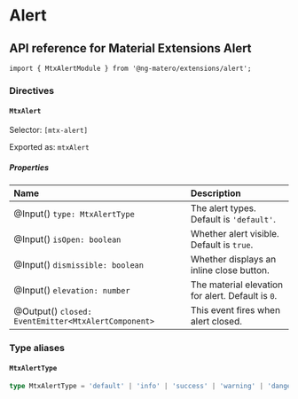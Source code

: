 # Alert

## API reference for Material Extensions Alert

`import { MtxAlertModule } from '@ng-matero/extensions/alert';`

### Directives

#### `MtxAlert`

Selector: `[mtx-alert]`

Exported as: `mtxAlert`

##### Properties

| Name | Description |
| :--- | :--- |
| @Input() `type: MtxAlertType` | The alert types. Default is `'default'`. |
| @Input() `isOpen: boolean` | Whether alert visible. Default is `true`. |
| @Input() `dismissible: boolean` | Whether displays an inline close button. |
| @Input() `elevation: number` | The material elevation for alert. Default is `0`. |
| @Output() `closed: EventEmitter<MtxAlertComponent>` | This event fires when alert closed. |

### Type aliases

#### `MtxAlertType`

```ts
type MtxAlertType = 'default' | 'info' | 'success' | 'warning' | 'danger';
```
